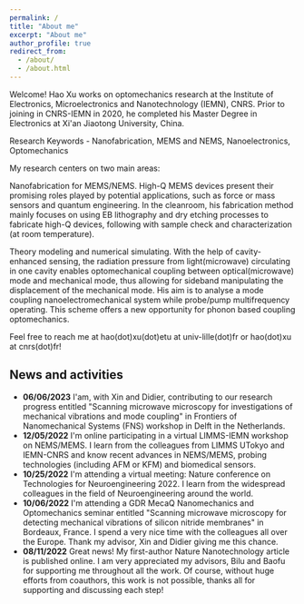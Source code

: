 ```yaml
---
permalink: /
title: "About me"
excerpt: "About me"
author_profile: true
redirect_from: 
  - /about/
  - /about.html
---
```


Welcome! Hao Xu works on optomechanics research at the Institute of Electronics, Microelectronics and Nanotechnology (IEMN), CNRS. Prior to joining in CNRS-IEMN in 2020, he completed his Master Degree in Electronics at Xi'an Jiaotong  University, China.

Research Keywords - Nanofabrication, MEMS and NEMS, Nanoelectronics, Optomechanics

My research centers on two main areas:

Nanofabrication for MEMS/NEMS. High-Q MEMS devices present their promising roles played by potential applications, such as force or mass sensors and quantum engineering. In the cleanroom, his fabrication method mainly focuses on using EB lithography and dry etching processes to fabricate high-Q devices, following with sample check and characterization (at room temperature).

Theory modeling and numerical simulating. With the help of cavity-enhanced sensing, the radiation pressure from light(microwave) circulating in one cavity enables optomechanical coupling between optical(microwave) mode and mechanical mode, thus allowing for sideband manipulating the displacement of the mechanical mode. His aim is to analyse a mode coupling nanoelectromechanical system while probe/pump multifrequency operating. This scheme offers a new opportunity for phonon based coupling optomechanics.

Feel free to reach me at hao(dot)xu(dot)etu at univ-lille(dot)fr or hao(dot)xu at cnrs(dot)fr!

## News and activities

* **06/06/2023** I'am, with Xin and Didier, contributing to our research progress entitled "Scanning microwave microscopy for investigations of mechanical vibrations and mode coupling" in Frontiers of Nanomechanical Systems (FNS) workshop in Delft in the Netherlands.
* **12/05/2022** I'm online participating in a virtual LIMMS-IEMN workshop on NEMS/MEMS. I learn from the colleagues from LIMMS UTokyo and IEMN-CNRS and know recent advances in NEMS/MEMS, probing technologies (including AFM or KFM) and biomedical sensors.
* **10/25/2022** I'm attending a virtual meeting: Nature conference on Technologies for Neuroengineering 2022. I learn from the widespread colleagues in the field of Neuroengineering around the world.
* **10/06/2022** I'm attending a GDR MecaQ Nanomechanics and Optomechanics seminar entitled "Scanning microwave microscopy for detecting mechanical vibrations of silicon nitride membranes" in Bordeaux, France. I spend a very nice time with the colleagues all over the Europe. Thank my advisor, Xin and Didier giving me this chance.
* **08/11/2022** Great news! My first-author Nature Nanotechnology article is published online. I am very appreciated my advisors, Bilu and Baofu for supporting me throughout all the work. Of course, without huge efforts from coauthors, this work is not possible, thanks all for supporting and discussing each step!

